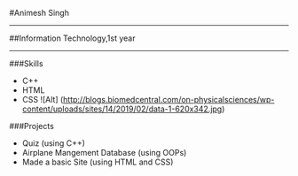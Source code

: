 #Animesh Singh

------


##Information Technology,1st year


---

###Skills
- C++
- HTML
- CSS
![Alt] (http://blogs.biomedcentral.com/on-physicalsciences/wp-content/uploads/sites/14/2019/02/data-1-620x342.jpg)


###Projects
- Quiz (using C++)
- Airplane Mangement Database (using OOPs)
- Made a basic Site (using HTML and CSS)